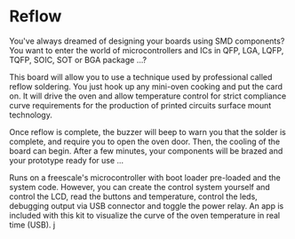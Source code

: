 Reflow
======

You've always dreamed of designing your boards using SMD components?
You want to enter the world of microcontrollers and ICs in QFP, LGA, LQFP, TQFP, SOIC, SOT or BGA package ...?

This board will allow you to use a technique used by professional called reflow soldering.
You just hook up any mini-oven cooking and put the card on. It will drive the oven and allow temperature control for strict compliance curve requirements for the production of printed circuits surface mount technology.

Once reflow is complete, the buzzer will beep to warn you that the solder is complete, and require you to open the oven door.
Then, the cooling of the board can begin. After a few minutes, your components will be brazed and your prototype ready for use ...

Runs on a freescale's microcontroller with boot loader pre-loaded and the system code.
However, you can create the control system yourself and control the LCD, read the buttons and temperature, control the leds, debugging output via USB connector and toggle the power relay. 
An app is included with this kit to visualize the curve of the oven temperature in real time (USB).
 j